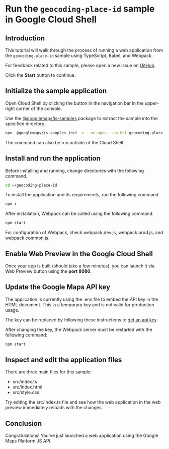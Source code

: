 # Run the `geocoding-place-id` sample in Google Cloud Shell

<walkthrough-tutorial-duration duration="10"/>

## Introduction

This tutorial will walk through the process of running a web application from
the `geocoding-place-id` sample using TypeScript, Babel, and Webpack.

For feedback related to this sample, please open a new issue on
[GitHub](https://github.com/googlemaps/js-samples/issues).

Click the **Start** button to continue.

## Initialize the sample application

Open Cloud Shell by clicking the
<walkthrough-cloud-shell-icon></walkthrough-cloud-shell-icon> button in the
navigation bar in the upper-right corner of the console.

Use the [@googlemaps/js-samples](https://www.npmjs.com/package/@googlemaps/js-samples) package to
extract the sample into the specified directory.

```bash
npx  @googlemaps/js-samples init -v --no-open --no-hot geocoding-place-id ~/geocoding-place-id
```

The command can also be run outside of the Cloud Shell.

## Install and run the application

Before installing and running, change directories with the following command.

```bash
cd ~/geocoding-place-id
```

To install the application and its requirements, run the following command.

```bash
npm i
```

After installation, Webpack can be called using the following command.

```bash
npm start
```

For configuration of Webpack, check
<walkthrough-editor-open-file filePath="geocoding-place-id/webpack.dev.js">webpack.dev.js</walkthrough-editor-open-file>,
<walkthrough-editor-open-file filePath="geocoding-place-id/webpack.prod.js">webpack.prod.js</walkthrough-editor-open-file>,
and
<walkthrough-editor-open-file filePath="geocoding-place-id/webpack.common.js">webpack.common.js</walkthrough-editor-open-file>.

## Enable Web Preview in the Google Cloud Shell

Once your app is built (should take a few minutes), you can launch it via
<walkthrough-spotlight-pointer target="cloudshell" spotlightId="devshell-web-preview-button">Web
Preview button</walkthrough-spotlight-pointer> using the **port 8080**.

## Update the Google Maps API key

The application is currently using the
<walkthrough-editor-open-file filePath="geocoding-place-id/.env">.env</walkthrough-editor-open-file>
file to embed the API key in the HTML document. This is a temporary key and is
not valid for production usage.

The key can be replaced by following these instructions to
[get an api key](https://developers.google.com/maps/documentation/javascript/get-api-key).

After changing the key, the Webpack server must be restarted with the following
command:

```bash
npm start
```

## Inspect and edit the application files

There are three main files for this sample:

*   <walkthrough-editor-open-file filePath="geocoding-place-id/src/index.ts">src/index.ts</walkthrough-editor-open-file>
*   <walkthrough-editor-open-file filePath="geocoding-place-id/src/index.html">src/index.html</walkthrough-editor-open-file>
*   <walkthrough-editor-open-file filePath="geocoding-place-id/src/style.css">src/style.css</walkthrough-editor-open-file>

Try editing the <walkthrough-editor-open-file filePath="geocoding-place-id/src/index.ts">src/index.ts</walkthrough-editor-open-file> file and see how the web application in the web preview immediately reloads with the changes.

## Conclusion

<walkthrough-conclusion-trophy></walkthrough-conclusion-trophy>

Congratulations! You've just launched a web application using the Google Maps
Platform JS API.
